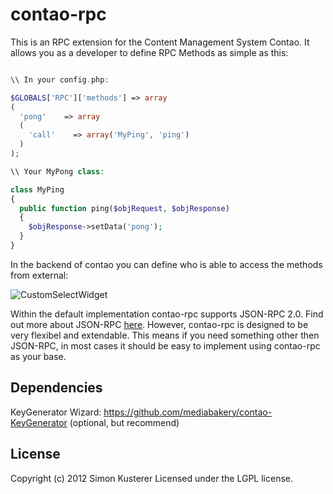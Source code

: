 # contao-rpc

This is an RPC extension for the Content Management System Contao. It allows you as a developer
to define RPC Methods as simple as this:

```php

\\ In your config.php:

$GLOBALS['RPC']['methods'] => array
(
  'pong'    => array
  (
    'call'    => array('MyPing', 'ping')
  )
);

\\ Your MyPong class:

class MyPing
{
  public function ping($objRequest, $objResponse)
  {
    $objResponse->setData('pong');
  }
}
```

In the backend of contao you can define who is able to access the methods from external:

![CustomSelectWidget](https://raw.github.com/xat/contao-rpc/master/contao-rpc.png)

Within the default implementation contao-rpc supports JSON-RPC 2.0. Find out more about JSON-RPC
[here](http://www.jsonrpc.org/specification). However, contao-rpc is designed to be very flexibel
and extendable. This means if you need something other then JSON-RPC, in most cases it should
 be easy to implement using contao-rpc as your base.

## Dependencies
KeyGenerator Wizard: https://github.com/mediabakery/contao-KeyGenerator (optional, but recommend)


## License
Copyright (c) 2012 Simon Kusterer
Licensed under the LGPL license.
